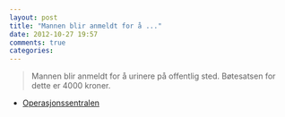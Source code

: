 ```yaml
---
layout: post
title: "Mannen blir anmeldt for å ..."
date: 2012-10-27 19:57
comments: true
categories: 
---
```


> Mannen blir anmeldt for å urinere på offentlig sted. Bøtesatsen for dette er 4000 kroner. 
- [Operasjonssentralen](http://twitter.com/oslopolitiops/statuses/262387514722111488)
